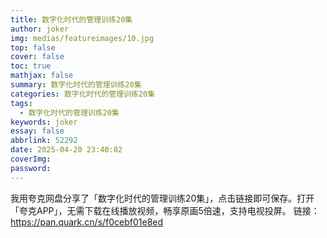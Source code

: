 ```yaml
---
title: 数字化时代的管理训练20集
author: joker
img: medias/featureimages/10.jpg
top: false
cover: false
toc: true
mathjax: false
summary: 数字化时代的管理训练20集
categories: 数字化时代的管理训练20集
tags:
  - 数字化时代的管理训练20集
keywords: joker
essay: false
abbrlink: 52292
date: 2025-04-20 23:40:02
coverImg:
password:
---
```


我用夸克网盘分享了「数字化时代的管理训练20集」，点击链接即可保存。打开「夸克APP」，无需下载在线播放视频，畅享原画5倍速，支持电视投屏。
链接：https://pan.quark.cn/s/f0cebf01e8ed
